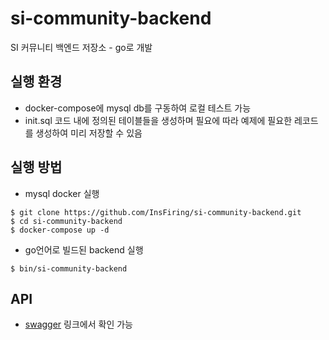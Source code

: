 # si-community-backend
SI 커뮤니티 백엔드 저장소 - go로 개발

## 실행 환경
* docker-compose에 mysql db를 구동하여 로컬 테스트 가능
* init.sql 코드 내에 정의된 테이블들을 생성하며 필요에 따라 예제에 필요한 레코드를 생성하여 미리 저장할 수 있음

## 실행 방법
* mysql docker 실행
```
$ git clone https://github.com/InsFiring/si-community-backend.git
$ cd si-community-backend
$ docker-compose up -d
```
* go언어로 빌드된 backend 실행
```
$ bin/si-community-backend
```

## API
* [swagger](http://localhost:8000/swagger/index.html) 링크에서 확인 가능